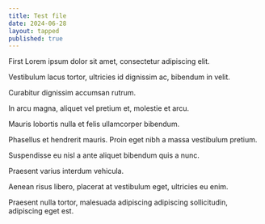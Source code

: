 ```yaml
---
title: Test file
date: 2024-06-28
layout: tapped
published: true
---
```


First Lorem ipsum dolor sit amet, consectetur adipiscing elit. 

Vestibulum lacus tortor, ultricies id dignissim ac, bibendum in velit.

Curabitur dignissim accumsan rutrum. 

In arcu magna, aliquet vel pretium et, molestie et arcu. 

Mauris lobortis nulla et felis ullamcorper bibendum. 

Phasellus et hendrerit mauris. Proin eget nibh a massa vestibulum pretium. 

Suspendisse eu nisl a ante aliquet bibendum quis a nunc. 

Praesent varius interdum vehicula. 

Aenean risus libero, placerat at vestibulum eget, ultricies eu enim. 

Praesent nulla tortor, malesuada adipiscing adipiscing sollicitudin, adipiscing eget est.
